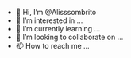 - 👋 Hi, I’m @Alisssombrito
- 👀 I’m interested in ...
- 🌱 I’m currently learning ...
- 💞️ I’m looking to collaborate on ...
- 📫 How to reach me ...

<!---
Alisssombrito/Alisssombrito is a ✨ special ✨ repository because its `README.md` (this file) appears on your GitHub profile.
You can click the Preview link to take a look at your changes.
--->

